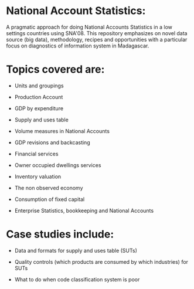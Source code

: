 # National Account Statistics:
A pragmatic approach for doing National Accounts Statistics in a low settings countries using SNA'08.
This repository emphasizes on novel data source (big data), methodology, recipes and opportunities with a particular focus on diagnostics of information system in Madagascar.

# Topics covered are:

* Units and groupings

* Production Account

* GDP by expenditure

* Supply and uses table

* Volume measures in National Accounts

* GDP revisions and backcasting

* Financial services

* Owner occupied dwellings services

* Inventory valuation

* The non observed economy

* Consumption of fixed capital

* Enterprise Statistics, bookkeeping and National Accounts

# Case studies include:

* Data and formats for supply and uses table (SUTs)

* Quality controls (which products are consumed by which industries) for SUTs

* What to do when code classification system is poor
